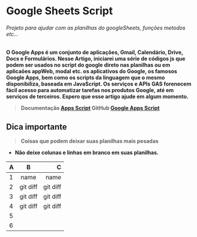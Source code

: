 # Google Sheets Script

###### Projeto para ajudar com as planilhas do googleSheets, funções metodos etc...

<strong>

O Google Apps é um conjunto de aplicações, Gmail, Calendário, Drive, Docs e Formulários.
Nesse Artigo, iniciarei uma série de códigos js que podem ser usados no script do google direto nas planilhas ou em aplicaões appWeb, modal etc.
os aplicativos do Google, os famosos Google Apps, bem como os scripts da linguagem que o mesmo disponibiliza, baseada em JavaScript.
Os serviços e APIs GAS forenecem fácil acesso para automatizar tarefas nos produtos Google, até em serviços de terceiros.
Espero que esse artigo ajude em algum momento.

<strong>

> Documentação [Apps Script](https://www.google.com/script/start/)
> GitHub  [Google Apps Script](https://github.com/topics/google-apps-script)

## Dica importante

 
> Coisas que podem deixar suas planilhas mais pesadas
 
- Não deixe colunas e linhas em branco em suas planilhas.
 
|   A          |  B             |    C          |
| :---         |     :---:      |          ---: |
| 1   | name     | name     |
| 2   | git diff | git diff |
| 3   | git diff | git diff |
| 4   | git diff | git diff |
| 5   |  | |
| 6   |  |  |




[^1]: Projeto opensource fique a vontade para ajuda.
